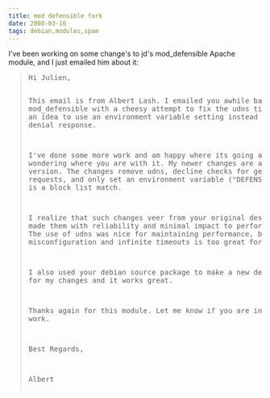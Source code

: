 ```yaml
---
title: mod defensible fork
date: 2008-03-16
tags: debian,modules,spam
---
```

I've been working on some change's to jd's mod_defensible Apache module, and I just emailed him about it:

<blockquote class="svxlb"><pre>
Hi Julien,

This email is from Albert Lash. I emailed you awhile back about mod_defensible with a cheesy attempt to fix the udns timeout, as well as an idea to use an environment variable setting instead of an outright denial response.

I've done some more work and am happy where its going and was wondering where you are with it. My newer changes are against your 1.4 version. The changes remove udns, decline checks for get method requests, and only set an environment variable ("DEFENSIBLE") when there is a block list match.

I realize that such changes veer from your original design, but I made them with reliability and minimal impact to performance in mind. The use of udns was nice for maintaining performance, but the risk of misconfiguration and infinite timeouts is too great for me.

I also used your debian source package to make a new debian package for my changes and it works great.

Thanks again for this module. Let me know if you are interested in my work.

Best Regards,

Albert
</pre></blockquote>

